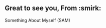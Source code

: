 <h2>Great to see you, From <style="color: white;" </style>:smirk:</h2>
<p>Something About Myself (SAM)</p>

